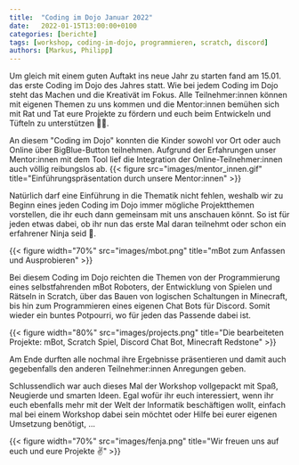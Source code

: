 ```yaml
---
title:  "Coding im Dojo Januar 2022"
date:   2022-01-15T13:00:00+0100
categories: [berichte]
tags: [workshop, coding-im-dojo, programmieren, scratch, discord]
authors: [Markus, Philipp]
---
```

Um gleich mit einem guten Auftakt ins neue Jahr zu starten fand am 15.01. das erste Coding im Dojo des Jahres statt. Wie bei jedem Coding im Dojo steht das Machen und die Kreativät im Fokus. Alle Teilnehmer:innen können mit eigenen Themen zu uns kommen und die Mentor:innen bemühen sich mit Rat und Tat eure Projekte zu fördern und euch beim Entwickeln und Tüfteln zu unterstützen 🧑‍🏫.

An diesem "Coding im Dojo" konnten die Kinder sowohl vor Ort oder auch Online über BigBlue-Button teilnehmen.
Aufgrund der Erfahrungen unser Mentor:innen mit dem Tool lief die Integration der Online-Teilnehmer:innen auch völlig reibungslos ab.
{{< figure src="images/mentor_innen.gif" title="Einführungspräsentation durch unsere Mentor:innen" >}}

Natürlich darf eine Einführung in die Thematik nicht fehlen, weshalb wir zu Beginn eines jeden Coding im Dojo immer mögliche Projektthemen vorstellen, die ihr euch dann gemeinsam mit uns anschauen könnt. So ist für jeden etwas dabei, ob ihr nun das erste Mal daran teilnehmt oder schon ein erfahrener Ninja seid 🥷.

{{< figure width="70%" src="images/mbot.png" title="mBot zum Anfassen und Ausprobieren" >}}
 
Bei diesem Coding im Dojo reichten die Themen von der Programmierung eines selbstfahrenden mBot Roboters, der Entwicklung von Spielen und Rätseln in Scratch, über das Bauen von logischen Schaltungen in Minecraft, bis hin zum Programmieren eines eigenen Chat Bots für Discord. Somit wieder ein buntes Potpourri, wo für jeden das Passende dabei ist.

{{< figure width="80%" src="images/projects.png" title="Die bearbeiteten Projekte: mBot, Scratch Spiel, Discord Chat Bot, Minecraft Redstone" >}}

Am Ende durften alle nochmal ihre Ergebnisse präsentieren und damit auch gegebenfalls den anderen Teilnehmer:innen Anregungen geben.

Schlussendlich war auch dieses Mal der Workshop vollgepackt mit Spaß, Neugierde und smarten Ideen. Egal wofür ihr euch interessiert, wenn ihr euch ebenfalls mehr mit der Welt der Informatik beschäftigen wollt, einfach mal bei einem Workshop dabei sein möchtet oder Hilfe bei eurer eigenen Umsetzung benötigt, ...

{{< figure width="70%" src="images/fenja.png" title="Wir freuen uns auf euch und eure Projekte ✌️" >}}

